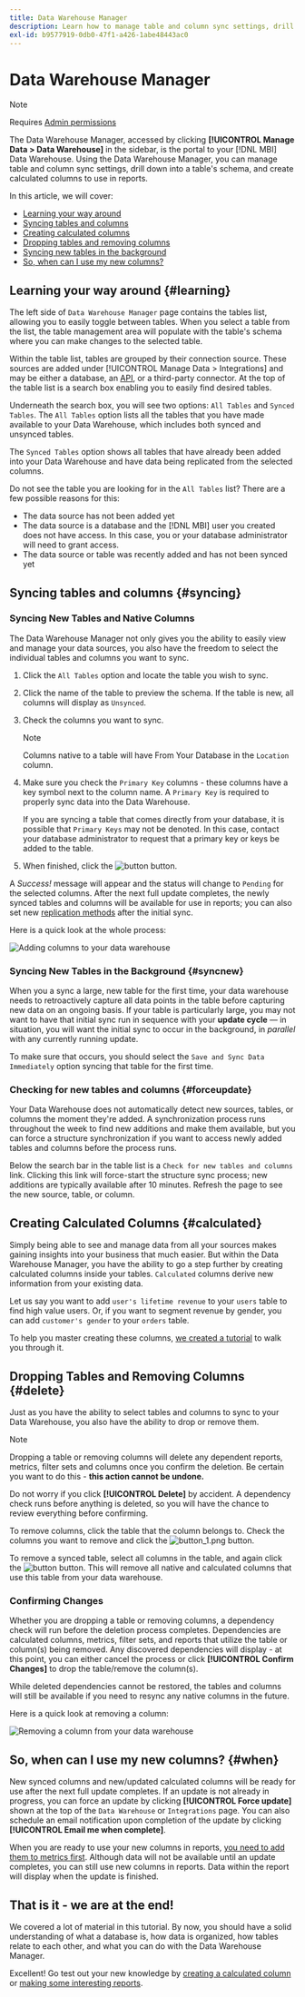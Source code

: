 ```yaml
---
title: Data Warehouse Manager
description: Learn how to manage table and column sync settings, drill down into a table's schema, and create calculated columns to use in reports.
exl-id: b9577919-0db0-47f1-a426-1abe48443ac0
---
```

# Data Warehouse Manager

>[!NOTE]
>
>Requires [Admin permissions](../../administrator/user-management/user-management.md)

The Data Warehouse Manager, accessed by clicking **[!UICONTROL Manage Data > Data Warehouse]** in the sidebar, is the portal to your [!DNL MBI] Data Warehouse. Using the Data Warehouse Manager, you can manage table and column sync settings, drill down into a table's schema, and create calculated columns to use in reports. 

In this article, we will cover:

* [Learning your way around](#learning)
* [Syncing tables and columns](#syncing)
* [Creating calculated columns](#calculated)
* [Dropping tables and removing columns](#delete)
* [Syncing new tables in the background](#syncnew)
* [So, when can I use my new columns?](#when)

## Learning your way around {#learning}

The left side of `Data Warehouse Manager` page contains the tables list, allowing you to easily toggle between tables. When you select a table from the list, the table management area will populate with the table's schema where you can make changes to the selected table.

Within the table list, tables are grouped by their connection source. These sources are added under [!UICONTROL Manage Data > Integrations] and may be either a database, an [API](https://developer.adobe.com/commerce/services/reporting/), or a third-party connector. At the top of the table list is a search box enabling you to easily find desired tables.

Underneath the search box, you will see two options: `All Tables` and `Synced Tables`. The `All Tables` option lists all the tables that you have made available to your Data Warehouse, which includes both synced and unsynced tables.

The `Synced Tables` option shows all tables that have already been added into your Data Warehouse and have data being replicated from the selected columns.

Do not see the table you are looking for in the `All Tables` list? There are a few possible reasons for this:

* The data source has not been added yet
* The data source is a database and the [!DNL MBI] user you created does not have access. In this case, you or your database administrator will need to grant access.
* The data source or table was recently added and has not been synced yet

## Syncing tables and columns {#syncing}

### Syncing New Tables and Native Columns

The Data Warehouse Manager not only gives you the ability to easily view and manage your data sources, you also have the freedom to select the individual tables and columns you want to sync.

1. Click the `All Tables` option and locate the table you wish to sync.
1. Click the name of the table to preview the schema. If the table is new, all columns will display as `Unsynced`.
1. Check the columns you want to sync. 

   >[!NOTE]
   >
   >Columns native to a table will have From Your Database in the `Location` column.

1. Make sure you check the `Primary Key` columns - these columns have a key symbol next to the column name. A `Primary Key` is required to properly sync data into the Data Warehouse.

    If you are syncing a table that comes directly from your database, it is possible that `Primary Keys` may not be denoted. In this case, contact your database administrator to request that a primary key or keys be added to the table.
1. When finished, click the ![button](../../assets/button.png) button.

A *Success!* message will appear and the status will change to `Pending` for the selected columns. After the next full update completes, the newly synced tables and columns will be available for use in reports; you can also set new [replication methods](./cfg-replication-methods.md) after the initial sync.

Here is a quick look at the whole process:

![Adding columns to your data warehouse](../../assets/DW_sync.gif)

### Syncing New Tables in the Background {#syncnew}

When you a sync a large, new table for the first time, your data warehouse needs to retroactively capture all data points in the table before capturing new data on an ongoing basis. If your table is particularly large, you may not want to have that initial sync run in sequence with your **update cycle** — in situation, you will want the initial sync to occur in the background, in *parallel* with any currently running update.

To make sure that occurs, you should select the `Save and Sync Data Immediately` option syncing that table for the first time.

### Checking for new tables and columns {#forceupdate}

Your Data Warehouse does not automatically detect new sources, tables, or columns the moment they're added. A synchronization process runs throughout the week to find new additions and make them available, but you can force a structure synchronization if you want to access newly added tables and columns before the process runs.

Below the search bar in the table list is a `Check for new tables and columns` link. Clicking this link will force-start the structure sync process; new additions are typically available after 10 minutes. Refresh the page to see the new source, table, or column.

## Creating Calculated Columns {#calculated}

Simply being able to see and manage data from all your sources makes gaining insights into your business that much easier. But within the Data Warehouse Manager, you have the ability to go a step further by creating calculated columns inside your tables. `Calculated` columns derive new information from your existing data.

Let us say you want to add `user's lifetime revenue` to your `users` table to find high value users. Or, if you want to segment revenue by gender, you can add `customer's gender` to your `orders` table.

To help you master creating these columns, [we created a tutorial](../../data-analyst/data-warehouse-mgr/creating-calculated-columns.md) to walk you through it.

## Dropping Tables and Removing Columns {#delete}

Just as you have the ability to select tables and columns to sync to your Data Warehouse, you also have the ability to drop or remove them. 

>[!NOTE]
>
>Dropping a table or removing columns will delete any dependent reports, metrics, filter sets and columns once you confirm the deletion. Be certain you want to do this - **this action cannot be undone.**

Do not worry if you click **[!UICONTROL Delete]** by accident. A dependency check runs before anything is deleted, so you will have the chance to review everything before confirming.

To remove columns, click the table that the column belongs to. Check the columns you want to remove and click the ![button\_1.png](../../assets/button_1.png) button.

To remove a synced table, select all columns in the table, and again click the ![button](../../assets/button_1.png) button. This will remove all native and calculated columns that use this table from your data warehouse.

### Confirming Changes

Whether you are dropping a table or removing columns, a dependency check will run before the deletion process completes. Dependencies are calculated columns, metrics, filter sets, and reports that utilize the table or column(s) being removed. Any discovered dependencies will display - at this point, you can either cancel the process or click **[!UICONTROL Confirm Changes]** to drop the table/remove the column(s).

While deleted dependencies cannot be restored, the tables and columns will still be available if you need to resync any native columns in the future.

Here is a quick look at removing a column:

![Removing a column from your data warehouse](../../assets/DW_delete.gif)

## So, when can I use my new columns? {#when}

New synced columns and new/updated calculated columns will be ready for use after the next full update completes. If an update is not already in progress, you can force an update by clicking **[!UICONTROL Force update]** shown at the top of the `Data Warehouse` or `Integrations` page. You can also schedule an email notification upon completion of the update by clicking **[!UICONTROL Email me when complete]**.

When you are ready to use your new columns in reports, [you need to add them to metrics first](../data-warehouse-mgr/manage-data-dimensions-metrics.md). Although data will not be available until an update completes, you can still use new columns in reports. Data within the report will display when the update is finished.

## That is it - we are at the end!

We covered a lot of material in this tutorial. By now, you should have a solid understanding of what a database is, how data is organized, how tables relate to each other, and what you can do with the Data Warehouse Manager.

Excellent! Go test out your new knowledge by [creating a calculated column](../data-warehouse-mgr/creating-calculated-columns.md) or [making some interesting reports](../../tutorials/using-visual-report-builder.md).
